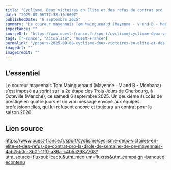 ```yaml
---
title: "Cyclisme. Deux victoires en Élite et des refus de contrat pro : la drôle de semaine de ce Mayennais"
date: "2025-09-06T17:38:16.000Z"
publishedDate: "6 septembre 2025"
summary: "Le coureur mayennais Tom Mainguenaud (Mayenne - V and B - Monbana) s’est imposé au sprint sur la 2e étape des Trois Jours de Cherbourg, à Octeville (Manche), ce samedi 6 septembre 2025. Un deuxième succès de prestige en quatre jours et un vrai message envoyé aux équipes professionnelles, qui lui refusent encore et toujours un contrat pour la saison 2026."
importance: ""
sourceUrl: "https://www.ouest-france.fr/sport/cyclisme/cyclisme-deux-victoires-en-elite-et-des-refus-de-contrat-pro-la-drole-de-semaine-de-ce-mayennais-4ab25b0c-8b0f-11f0-a86a-c405a2987708?utm_source=fluxpublicactu&utm_medium=fluxrss&utm_campaign=banquedecontenu"
tags: ["France", "Actualité", "Ouest-France"]
permalink: "/papers/2025-09-06-cyclisme-deux-victoires-en-elite-et-des-refus-de-contrat-pro-la-drole-de-semaine-de-ce-mayennais"
imageUrl: ""
imageCredit: ""
---
```


## L’essentiel

Le coureur mayennais Tom Mainguenaud (Mayenne - V and B - Monbana) s’est imposé au sprint sur la 2e étape des Trois Jours de Cherbourg, à Octeville (Manche), ce samedi 6 septembre 2025. Un deuxième succès de prestige en quatre jours et un vrai message envoyé aux équipes professionnelles, qui lui refusent encore et toujours un contrat pour la saison 2026.

## Lien source

https://www.ouest-france.fr/sport/cyclisme/cyclisme-deux-victoires-en-elite-et-des-refus-de-contrat-pro-la-drole-de-semaine-de-ce-mayennais-4ab25b0c-8b0f-11f0-a86a-c405a2987708?utm_source=fluxpublicactu&utm_medium=fluxrss&utm_campaign=banquedecontenu
